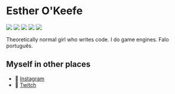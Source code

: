 # Esther O'Keefe
![](https://img.shields.io/badge/🌈-LGBTQIA+-ffdae9)
![](https://img.shields.io/badge/🔐-Ada-02F88C)
![](https://img.shields.io/badge/👑-Nim-FFE220)
![](https://img.shields.io/badge/-C%2B%2B-f34b7d)
![](https://img.shields.io/badge/-OpenGL-5586A4)

Theoretically normal girl who writes code. I do game engines. Falo português.

## Myself in other places
 * 📸 [Instagram](https://instagram.com/estherhogsby)
 * 🎥 [Twitch](https://twitch.tv/esthermations)
